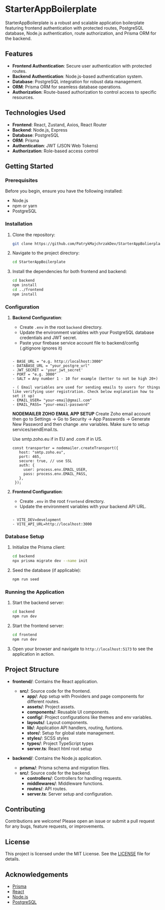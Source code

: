 # StarterAppBoilerplate

StarterAppBoilerplate is a robust and scalable application boilerplate featuring frontend authentication with protected routes, PostgreSQL database, Node.js authentication, route authorization, and Prisma ORM for the backend.

## Features

- **Frontend Authentication**: Secure user authentication with protected routes.
- **Backend Authentication**: Node.js-based authentication system.
- **Database**: PostgreSQL integration for robust data management.
- **ORM**: Prisma ORM for seamless database operations.
- **Authorization**: Route-based authorization to control access to specific resources.

## Technologies Used

- **Frontend**: React, Zustand, Axios, React Router
- **Backend**: Node.js, Express
- **Database**: PostgreSQL
- **ORM**: Prisma
- **Authentication**: JWT (JSON Web Tokens)
- **Authorization**: Role-based access control

## Getting Started

### Prerequisites

Before you begin, ensure you have the following installed:

- Node.js
- npm or yarn
- PostgreSQL

### Installation

1. Clone the repository:

   ```sh
   git clone https://github.com/PatrykMajchrzakDev/StarterAppBolierplate.git
   ```

2. Navigate to the project directory:

   ```sh
   cd StarterAppBoilerplate
   ```

3. Install the dependencies for both frontend and backend:

   ```sh
   cd backend
   npm install
   cd ../frontend
   npm install
   ```

### Configuration

1. **Backend Configuration**:

   - Create `.env` in the root `backend` directory.
   - Update the environment variables with your PostgreSQL database credentials and JWT secret.
   - Paste your firebase service account file to backend/config (.gitignore ignores it)

   ```env

   - BASE_URL = "e.g. http://localhost:3000"
   - DATABASE_URL = "your_postgre_url"
   - JWT_SECRET = 'your_jwt_secret'
   - PORT = "e.g. 3000"
   - SALT = Any number 1 - 10 for example (better to not be high 20+)

   - ( Email variables are used for sending emails to users for things like verifying user registration. Check below explanation how to set it up)
   - EMAIL_USER= "your-email@gmail.com"
   - EMAIL_PASS= "your-email-password"
   ```

   **NODEMAILER ZOHO EMAIL APP SETUP**
   Create Zoho email account then go to Settings -> Go to Security -> App Passwords -> Generate New Password and then change .env variables. Make sure to setup services/sendEmail.ts.

   Use smtp.zoho.eu if in EU and .com if in US.

   ```
   const transporter = nodemailer.createTransport({
      host: "smtp.zoho.eu",
      port: 465,
      secure: true, // use SSL
      auth: {
        user: process.env.EMAIL_USER,
        pass: process.env.EMAIL_PASS,
      },
    });
   ```

2. **Frontend Configuration**:

   - Create `.env` in the root `frontend` directory.
   - Update the environment variables with your backend API URL.

   ```env

   - VITE_DEV=development
   - VITE_API_URL=http://localhost:3000
   ```

### Database Setup

1. Initialize the Prisma client:

   ```sh
   cd backend
   npx prisma migrate dev --name init
   ```

2. Seed the database (if applicable):

   ```sh
   npm run seed
   ```

### Running the Application

1. Start the backend server:

   ```sh
   cd backend
   npm run dev
   ```

2. Start the frontend server:

   ```sh
   cd frontend
   npm run dev
   ```

3. Open your browser and navigate to `http://localhost:5173` to see the application in action.

## Project Structure

- **frontend/**: Contains the React application.

  - **src/**: Source code for the frontend.
    - **app/**: App setup with Providers and page components for different routes.
    - **assets/**: Project assets.
    - **components/**: Reusable UI components.
    - **config/**: Project configurations like themes and env variables.
    - **layouts/**: Layout components.
    - **lib/**: Application API handlers, routing, funtions.
    - **store/**: Setup for global state management.
    - **styles/**: SCSS styles
    - **types/**: Project TypeScript types
    - **server.ts**: React html root setup

- **backend/**: Contains the Node.js application.
  - **prisma/**: Prisma schema and migration files.
  - **src/**: Source code for the backend.
    - **controllers/**: Controllers for handling requests.
    - **middlewares/**: Middleware functions.
    - **routes/**: API routes.
    - **server.ts**: Server setup and configuration.

## Contributing

Contributions are welcome! Please open an issue or submit a pull request for any bugs, feature requests, or improvements.

## License

This project is licensed under the MIT License. See the [LICENSE](LICENSE) file for details.

## Acknowledgements

- [Prisma](https://www.prisma.io/)
- [React](https://reactjs.org/)
- [Node.js](https://nodejs.org/)
- [PostgreSQL](https://www.postgresql.org/)
